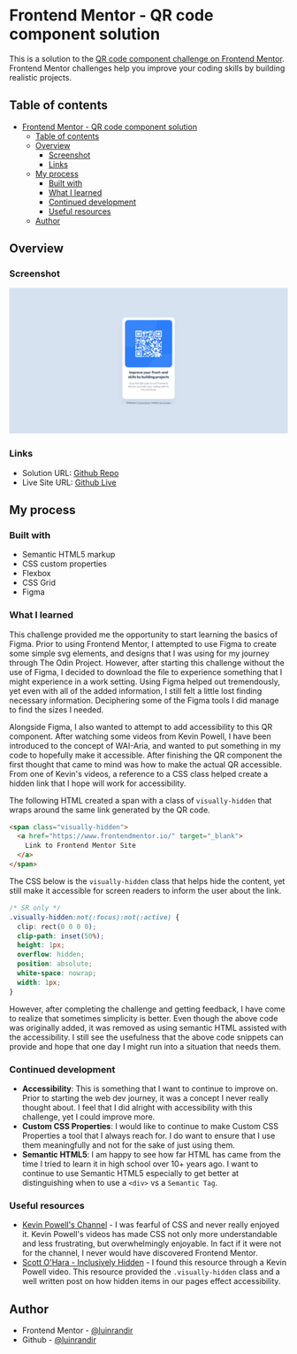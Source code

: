 # Frontend Mentor - QR code component solution

This is a solution to the [QR code component challenge on Frontend Mentor](https://www.frontendmentor.io/challenges/qr-code-component-iux_sIO_H). Frontend Mentor challenges help you improve your coding skills by building realistic projects.

## Table of contents

- [Frontend Mentor - QR code component solution](#frontend-mentor---qr-code-component-solution)
  - [Table of contents](#table-of-contents)
  - [Overview](#overview)
    - [Screenshot](#screenshot)
    - [Links](#links)
  - [My process](#my-process)
    - [Built with](#built-with)
    - [What I learned](#what-i-learned)
    - [Continued development](#continued-development)
    - [Useful resources](#useful-resources)
  - [Author](#author)

## Overview

### Screenshot

![Image of the solution to the QR Component Challenge](./images/screenshot.png)

### Links

- Solution URL: [Github Repo](https://github.com/luinrandir/qr-code-component)
- Live Site URL: [Github Live](https://luinrandir.github.io/qr-code-component/)

## My process

### Built with

- Semantic HTML5 markup
- CSS custom properties
- Flexbox
- CSS Grid
- Figma

### What I learned

This challenge provided me the opportunity to start learning the basics of Figma. Prior to using Frontend Mentor, I attempted to use Figma to create some simple svg elements,
and designs that I was using for my journey through The Odin Project. However, after starting this challenge without the use of Figma, I decided to download the file to experience
something that I might experience in a work setting. Using Figma helped out tremendously, yet even with all of the added information, I still felt a little lost finding necessary
information. Deciphering some of the Figma tools I did manage to find the sizes I needed.

Alongside Figma, I also wanted to attempt to add accessibility to this QR component. After watching some videos from Kevin Powell, I have been introduced to the concept of WAI-Aria,
and wanted to put something in my code to hopefully make it accessible. After finishing the QR component the first thought that came to mind was how to make the actual QR accessible.
From one of Kevin's videos, a reference to a CSS class helped create a hidden link that I hope will work for accessibility.

The following HTML created a span with a class of `visually-hidden` that wraps around the same link generated by the QR code.

```html
<span class="visually-hidden">
  <a href="https://www.frontendmentor.io/" target="_blank">
    Link to Frontend Mentor Site
  </a>
</span>
```

The CSS below is the `visually-hidden` class that helps hide the content, yet still make it accessible for screen readers to inform the user about the link.

```css
/* SR only */
.visually-hidden:not(:focus):not(:active) {
  clip: rect(0 0 0 0);
  clip-path: inset(50%);
  height: 1px;
  overflow: hidden;
  position: absolute;
  white-space: nowrap;
  width: 1px;
}
```
However, after completing the challenge and getting feedback, I have come to realize that sometimes simplicity is better. Even though the above code was originally added,
it was removed as using semantic HTML assisted with the accessibility. I still see the usefulness that the above code snippets can provide and hope that one day I might run
into a situation that needs them.

### Continued development

- **Accessibility**: This is something that I want to continue to improve on. Prior to starting the web dev journey, it was a concept I never really thought about. I feel that I did alright with accessibility with this challenge, yet I could improve more.
- **Custom CSS Properties**: I would like to continue to make Custom CSS Properties a tool that I always reach for. I do want to ensure that I use them meaningfully and not for the sake of just using them.
- **Semantic HTML5**: I am happy to see how far HTML has came from the time I tried to learn it in high school over 10+ years ago. I want to continue to use Semantic HTML5 especially to get better at distinguishing when to use a `<div>` vs a `Semantic Tag`.

### Useful resources

- [Kevin Powell's Channel](https://www.youtube.com/@KevinPowell) - I was fearful of CSS and never really enjoyed it. Kevin Powell's videos has made CSS not only more understandable and less frustrating, but overwhelmingly enjoyable. In fact if it were not for the channel, I never would have discovered Frontend Mentor.
- [Scott O'Hara - Inclusively Hidden](https://www.scottohara.me/blog/2017/04/14/inclusively-hidden.html) - I found this resource through a Kevin Powell video. This resource provided the `.visually-hidden` class and a well written post on how hidden items in our pages effect accessibility.

## Author

- Frontend Mentor - [@luinrandir](https://www.frontendmentor.io/profile/luinrandir)
- Github - [@luinrandir](https://github.com/luinrandir)
